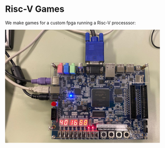 # Risc-V Games
We make games for a custom fpga running a Risc-V processsor:

![](https://github.com/RISCV-Games/.github/blob/4bea2565838a0366eee721074809c585690b85ec/images/fpga.jpeg)
